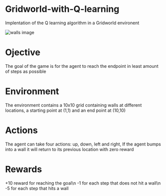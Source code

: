 # Gridworld-with-Q-learning

Implentation of the Q learning algorithm in a Gridworld environent

![walls image](https://user-images.githubusercontent.com/116836999/210906371-1c7708c4-7087-4a2e-97f5-a7b70e80fb3c.png)

# Ojective
The goal of the game is for the agent to reach the endpoint in least amount of steps as possible

# Environment
The environment contains a 10x10 grid containing walls at different locations, a starting point at (1,1) and an end point at (10,10)

# Actions
The agent can take four actions: up, down, left and right, If the agent bumps into a wall it will return to its previous location with zero reward

# Rewards
+10 reward for reaching the goal\n
-1 for each step that does not hit a wall\n
-5 for each step that hits a wall

